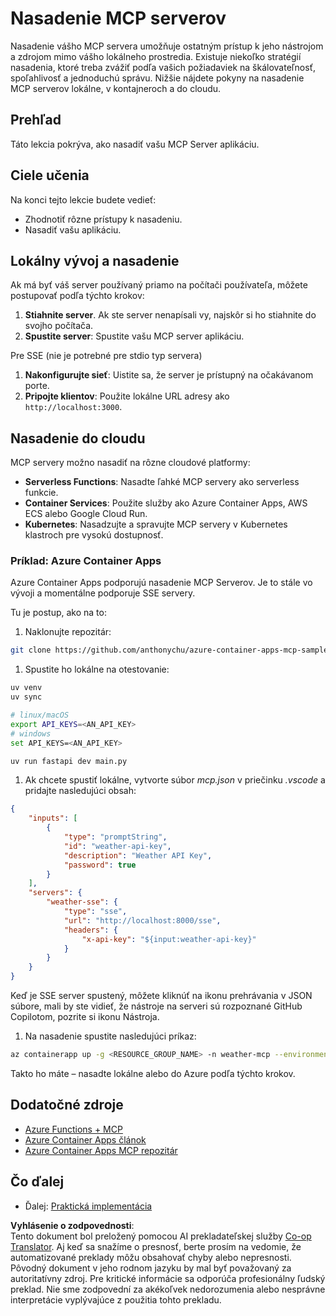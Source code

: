 <!--
CO_OP_TRANSLATOR_METADATA:
{
  "original_hash": "7816cc28f7ab9a54e31f9246429ffcd9",
  "translation_date": "2025-06-13T01:32:09+00:00",
  "source_file": "03-GettingStarted/09-deployment/README.md",
  "language_code": "sk"
}
-->
# Nasadenie MCP serverov

Nasadenie vášho MCP servera umožňuje ostatným prístup k jeho nástrojom a zdrojom mimo vášho lokálneho prostredia. Existuje niekoľko stratégií nasadenia, ktoré treba zvážiť podľa vašich požiadaviek na škálovateľnosť, spoľahlivosť a jednoduchú správu. Nižšie nájdete pokyny na nasadenie MCP serverov lokálne, v kontajneroch a do cloudu.

## Prehľad

Táto lekcia pokrýva, ako nasadiť vašu MCP Server aplikáciu.

## Ciele učenia

Na konci tejto lekcie budete vedieť:

- Zhodnotiť rôzne prístupy k nasadeniu.
- Nasadiť vašu aplikáciu.

## Lokálny vývoj a nasadenie

Ak má byť váš server používaný priamo na počítači používateľa, môžete postupovať podľa týchto krokov:

1. **Stiahnite server**. Ak ste server nenapísali vy, najskôr si ho stiahnite do svojho počítača.  
1. **Spustite server**: Spustite vašu MCP server aplikáciu.

Pre SSE (nie je potrebné pre stdio typ servera)

1. **Nakonfigurujte sieť**: Uistite sa, že server je prístupný na očakávanom porte.  
1. **Pripojte klientov**: Použite lokálne URL adresy ako `http://localhost:3000`.

## Nasadenie do cloudu

MCP servery možno nasadiť na rôzne cloudové platformy:

- **Serverless Functions**: Nasadte ľahké MCP servery ako serverless funkcie.  
- **Container Services**: Použite služby ako Azure Container Apps, AWS ECS alebo Google Cloud Run.  
- **Kubernetes**: Nasadzujte a spravujte MCP servery v Kubernetes klastroch pre vysokú dostupnosť.

### Príklad: Azure Container Apps

Azure Container Apps podporujú nasadenie MCP Serverov. Je to stále vo vývoji a momentálne podporuje SSE servery.

Tu je postup, ako na to:

1. Naklonujte repozitár:

  ```sh
  git clone https://github.com/anthonychu/azure-container-apps-mcp-sample.git
  ```

1. Spustite ho lokálne na otestovanie:

  ```sh
  uv venv
  uv sync

  # linux/macOS
  export API_KEYS=<AN_API_KEY>
  # windows
  set API_KEYS=<AN_API_KEY>

  uv run fastapi dev main.py
  ```

1. Ak chcete spustiť lokálne, vytvorte súbor *mcp.json* v priečinku *.vscode* a pridajte nasledujúci obsah:

  ```json
  {
      "inputs": [
          {
              "type": "promptString",
              "id": "weather-api-key",
              "description": "Weather API Key",
              "password": true
          }
      ],
      "servers": {
          "weather-sse": {
              "type": "sse",
              "url": "http://localhost:8000/sse",
              "headers": {
                  "x-api-key": "${input:weather-api-key}"
              }
          }
      }
  }
  ```

  Keď je SSE server spustený, môžete kliknúť na ikonu prehrávania v JSON súbore, mali by ste vidieť, že nástroje na serveri sú rozpoznané GitHub Copilotom, pozrite si ikonu Nástroja.

1. Na nasadenie spustite nasledujúci príkaz:

  ```sh
  az containerapp up -g <RESOURCE_GROUP_NAME> -n weather-mcp --environment mcp -l westus --env-vars API_KEYS=<AN_API_KEY> --source .
  ```

Takto ho máte – nasadte lokálne alebo do Azure podľa týchto krokov.

## Dodatočné zdroje

- [Azure Functions + MCP](https://learn.microsoft.com/en-us/samples/azure-samples/remote-mcp-functions-dotnet/remote-mcp-functions-dotnet/)
- [Azure Container Apps článok](https://techcommunity.microsoft.com/blog/appsonazureblog/host-remote-mcp-servers-in-azure-container-apps/4403550)
- [Azure Container Apps MCP repozitár](https://github.com/anthonychu/azure-container-apps-mcp-sample)

## Čo ďalej

- Ďalej: [Praktická implementácia](/04-PracticalImplementation/README.md)

**Vyhlásenie o zodpovednosti**:  
Tento dokument bol preložený pomocou AI prekladateľskej služby [Co-op Translator](https://github.com/Azure/co-op-translator). Aj keď sa snažíme o presnosť, berte prosím na vedomie, že automatizované preklady môžu obsahovať chyby alebo nepresnosti. Pôvodný dokument v jeho rodnom jazyku by mal byť považovaný za autoritatívny zdroj. Pre kritické informácie sa odporúča profesionálny ľudský preklad. Nie sme zodpovední za akékoľvek nedorozumenia alebo nesprávne interpretácie vyplývajúce z použitia tohto prekladu.